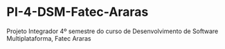 # PI-4-DSM-Fatec-Araras
Projeto Integrador 4º semestre do curso de Desenvolvimento de Software Multiplataforma, Fatec Araras
